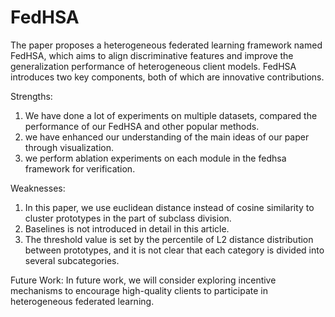 # FedHSA
The paper proposes a heterogeneous federated learning framework named FedHSA, which aims to align discriminative features and improve the generalization performance of heterogeneous client models. FedHSA introduces two key components, both of which are innovative contributions.

Strengths:
1. We have done a lot of experiments on multiple datasets, compared the performance of our FedHSA and other popular methods.
2. we have enhanced our understanding of the main ideas of our paper through visualization.
3. we perform ablation experiments on each module in the fedhsa framework for verification.

Weaknesses:
1. In this paper, we use euclidean distance instead of cosine similarity to cluster prototypes in the part of subclass division.
2. Baselines is not introduced in detail in this article.
3. The threshold value is set by the percentile of L2 distance distribution between prototypes, and it is not clear that each category is divided into several subcategories.

Future Work:
In future work, we will consider exploring incentive mechanisms to encourage high-quality clients to participate in heterogeneous federated learning.
